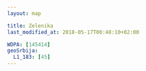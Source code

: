```yaml
---
layout: map

title: Zelenika
last_modified_at: 2018-05-17T00:48:10+02:00

WDPA: [145414]
geoSrbija:
  L1_183: [45]
---
```

